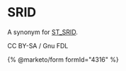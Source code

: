# SRID

A synonym for [ST\_SRID](st_srid.md).

CC BY-SA / Gnu FDL

{% @marketo/form formId="4316" %}
